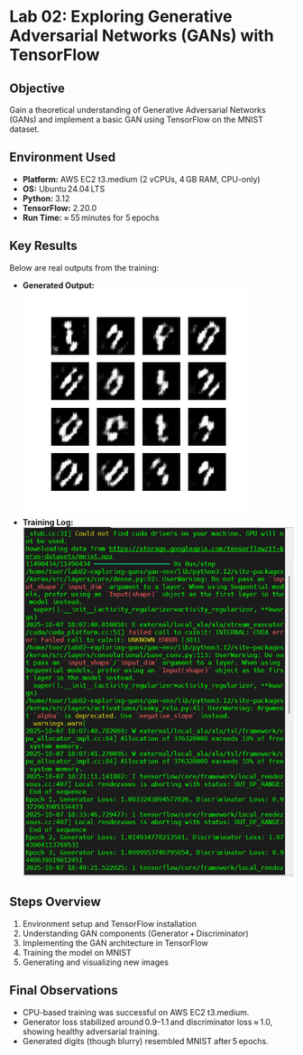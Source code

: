 # Lab 02: Exploring Generative Adversarial Networks (GANs) with TensorFlow

## Objective
Gain a theoretical understanding of Generative Adversarial Networks (GANs) and implement a basic GAN using TensorFlow on the MNIST dataset.

## Environment Used
- **Platform:** AWS EC2 t3.medium (2 vCPUs, 4 GB RAM, CPU-only)
- **OS:** Ubuntu 24.04 LTS
- **Python:** 3.12
- **TensorFlow:** 2.20.0
- **Run Time:** ≈ 55 minutes for 5 epochs

## Key Results
Below are real outputs from the training:
- **Generated Output:**
  ![](screenshots/generated_output.png)
- **Training Log:**
  ![](screenshots/training_log.png)

## Steps Overview
1. Environment setup and TensorFlow installation  
2. Understanding GAN components (Generator + Discriminator)  
3. Implementing the GAN architecture in TensorFlow  
4. Training the model on MNIST  
5. Generating and visualizing new images

## Final Observations
- CPU-based training was successful on AWS EC2 t3.medium.  
- Generator loss stabilized around 0.9–1.1 and discriminator loss ≈ 1.0, showing healthy adversarial training.  
- Generated digits (though blurry) resembled MNIST after 5 epochs.
